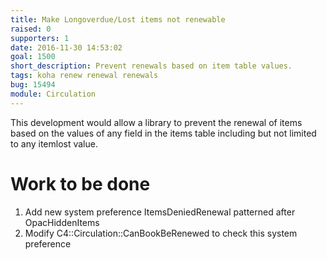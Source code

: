 ```yaml
---
title: Make Longoverdue/Lost items not renewable
raised: 0
supporters: 1
date: 2016-11-30 14:53:02
goal: 1500
short_description: Prevent renewals based on item table values.
tags: koha renew renewal renewals
bug: 15494
module: Circulation
---
```


This development would allow a library to prevent the renewal of items based on the values of any field in the items table including but not limited to any itemlost value.

# Work to be done
1. Add new system preference ItemsDeniedRenewal patterned after OpacHiddenItems
2. Modify C4::Circulation::CanBookBeRenewed to check this system preference
